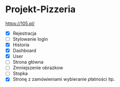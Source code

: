 # Projekt-Pizzeria

https://105.pl/

- [x] Rejestracja 
- [ ] Stylowanie login
- [x] Historia
- [x] Dashboard
- [x] User
- [ ] Strona główna 
- [ ] Zmniejszenie obrazkow
- [ ] Stopka
- [x] Stronę z zamówieniami wybieranie płatności itp.
